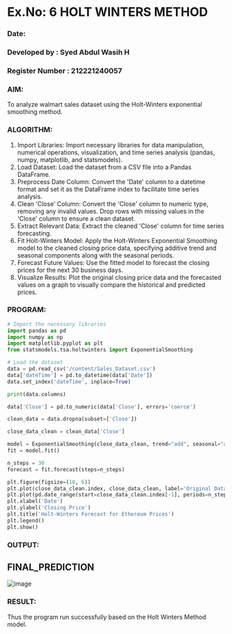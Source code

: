 # Ex.No: 6               HOLT WINTERS METHOD
### Date: 
### Developed by : Syed Abdul Wasih H
### Register Number : 212221240057

### AIM:
To analyze walmart sales dataset using the Holt-Winters exponential smoothing method. 

### ALGORITHM:

1. Import Libraries: Import necessary libraries for data manipulation, numerical operations, visualization, and time series analysis (pandas, numpy, matplotlib, and statsmodels).
2. Load Dataset: Load the dataset from a CSV file into a Pandas DataFrame.
3. Preprocess Date Column: Convert the 'Date' column to a datetime format and set it as the DataFrame index to facilitate time series analysis.
4. Clean 'Close' Column: Convert the 'Close' column to numeric type, removing any invalid values. Drop rows with missing values in the 'Close' column to ensure a clean dataset.
5. Extract Relevant Data: Extract the cleaned 'Close' column for time series forecasting.
6. Fit Holt-Winters Model: Apply the Holt-Winters Exponential Smoothing model to the cleaned closing price data, specifying additive trend and seasonal components along with the seasonal periods.
7. Forecast Future Values: Use the fitted model to forecast the closing prices for the next 30 business days.
8. Visualize Results: Plot the original closing price data and the forecasted values on a graph to visually compare the historical and predicted prices.
   
### PROGRAM:
```python
# Import the necessary libraries
import pandas as pd
import numpy as np
import matplotlib.pyplot as plt
from statsmodels.tsa.holtwinters import ExponentialSmoothing

# Load the dataset
data = pd.read_csv('/content/Sales_Dataset.csv') 
data['dateTime'] = pd.to_datetime(data['Date'])  
data.set_index('dateTime', inplace=True)

print(data.columns)

data['Close'] = pd.to_numeric(data['Close'], errors='coerce')  

clean_data = data.dropna(subset=['Close'])  

close_data_clean = clean_data['Close'] 

model = ExponentialSmoothing(close_data_clean, trend="add", seasonal="add", seasonal_periods=12)
fit = model.fit()

n_steps = 30
forecast = fit.forecast(steps=n_steps)

plt.figure(figsize=(10, 6))
plt.plot(close_data_clean.index, close_data_clean, label='Original Data')
plt.plot(pd.date_range(start=close_data_clean.index[-1], periods=n_steps+1, freq='B')[1:], forecast, label='Forecast', color='orange')
plt.xlabel('Date')
plt.ylabel('Closing Price')
plt.title('Holt-Winters Forecast for Ethereum Prices')
plt.legend()
plt.show()
```
### OUTPUT:
## FINAL_PREDICTION

![image](https://github.com/user-attachments/assets/cc910d10-9664-4dcb-869d-76b69ea8a7db)

### RESULT:
Thus the program run successfully based on the Holt Winters Method model.
